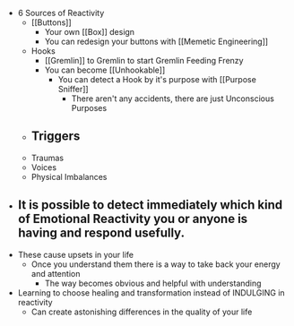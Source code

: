 - 6 Sources of Reactivity
	- [[Buttons]]
		- Your own [[Box]] design
		- You can redesign your buttons with [[Memetic Engineering]]
	- Hooks
		- [[Gremlin]] to Gremlin to start Gremlin Feeding Frenzy
		- You can become [[Unhookable]]
			- You can detect a Hook by it's purpose with [[Purpose Sniffer]]
				- There aren't any accidents, there are just Unconscious Purposes
	- Triggers
		-
	- Traumas
	- Voices
	- Physical Imbalances
- It is possible to detect immediately which kind of Emotional Reactivity you or anyone is having and respond usefully.
	-
- These cause upsets in your life
	- Once you understand them there is a way to take back your energy and attention
		- The way becomes obvious and helpful with understanding
- Learning to choose healing and transformation instead of INDULGING in reactivity
	- Can create astonishing differences in the quality of your life